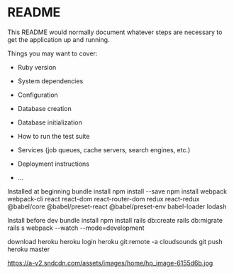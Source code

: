 # README

This README would normally document whatever steps are necessary to get the
application up and running.

Things you may want to cover:

* Ruby version

* System dependencies

* Configuration

* Database creation

* Database initialization

* How to run the test suite

* Services (job queues, cache servers, search engines, etc.)

* Deployment instructions

* ...

Installed at beginning
bundle install
npm install --save
npm install webpack webpack-cli react react-dom react-router-dom redux react-redux @babel/core @babel/preset-react @babel/preset-env babel-loader lodash

Install before dev
bundle install
npm install
rails db:create
rails db:migrate
rails s
webpack --watch --mode=development

download heroku
heroku login
heroku git:remote -a cloudsounds
git push heroku master

https://a-v2.sndcdn.com/assets/images/home/hp_image-6155d6b.jpg
